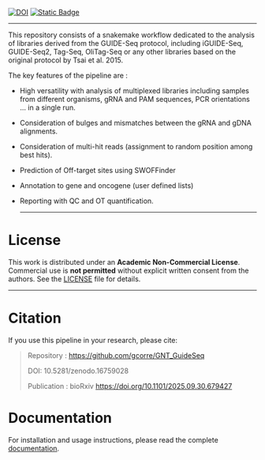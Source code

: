 [![DOI](https://zenodo.org/badge/DOI/10.5281/zenodo.16759028.svg)](https://doi.org/10.5281/zenodo.16759028) [![Static Badge](https://img.shields.io/badge/License-custom-blue?style=flat)](./LICENSE.md)

------------------------------------------------------------------------

This repository consists of a snakemake workflow dedicated to the analysis of libraries derived from the GUIDE-Seq protocol, including iGUIDE-Seq, GUIDE-Seq2, Tag-Seq, OliTag-Seq or any other libraries based on the original protocol by Tsai et al. 2015.

The key features of the pipeline are :

-   High versatility with analysis of multiplexed libraries including samples from different organisms, gRNA and PAM sequences, PCR orientations ... in a single run.

-   Consideration of bulges and mismatches between the gRNA and gDNA alignments.

-   Consideration of multi-hit reads (assignment to random position among best hits).

-   Prediction of Off-target sites using SWOFFinder

-   Annotation to gene and oncogene (user defined lists)

-   Reporting with QC and OT quantification.

    ------------------------------------------------------------------------

# License

This work is distributed under an **Academic Non-Commercial License**. Commercial use is **not permitted** without explicit written consent from the authors. See the [LICENSE](./LICENSE.md) file for details.

------------------------------------------------------------------------

# Citation

If you use this pipeline in your research, please cite:

> Repository : <https://github.com/gcorre/GNT_GuideSeq>
>
> DOI: 10.5281/zenodo.16759028
>
> Publication : bioRxiv <https://doi.org/10.1101/2025.09.30.679427>

# Documentation

For installation and usage instructions, please read the complete [documentation](https://raw.githack.com/gcorre/GNT_GuideSeq/refs/heads/master/docs/documentation.html).
